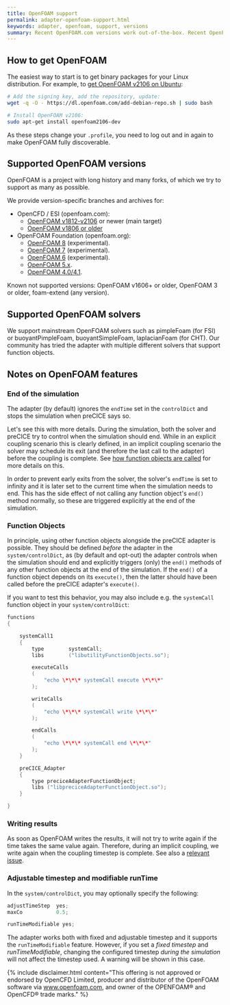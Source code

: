 ```yaml
---
title: OpenFOAM support
permalink: adapter-openfoam-support.html
keywords: adapter, openfoam, support, versions
summary: Recent OpenFOAM.com versions work out-of-the-box. Recent OpenFOAM.org versions are also supported, but you will need a version-specific branch.
---
```


## How to get OpenFOAM

The easiest way to start is to get binary packages for your Linux distribution. For example, to [get OpenFOAM v2106 on Ubuntu](https://develop.openfoam.com/Development/openfoam/-/wikis/precompiled/debian#precompiled-packages-debianubuntu):

```bash
# Add the signing key, add the repository, update:
wget -q -O - https://dl.openfoam.com/add-debian-repo.sh | sudo bash

# Install OpenFOAM v2106:
sudo apt-get install openfoam2106-dev
```

As these steps change your `.profile`, you need to log out and in again to make OpenFOAM fully discoverable.

## Supported OpenFOAM versions

OpenFOAM is a project with long history and many forks, of which we try to support as many as possible.

We provide version-specific branches and archives for:

- OpenCFD / ESI (openfoam.com):
  - [OpenFOAM v1812-v2106](https://github.com/precice/openfoam-adapter) or newer (main target)
  - [OpenFOAM v1806 or older](https://github.com/precice/openfoam-adapter/tree/OpenFOAMv1806)
- OpenFOAM Foundation (openfoam.org):
  - [OpenFOAM 8](https://github.com/precice/openfoam-adapter/pull/130) (experimental).
  - [OpenFOAM 7](https://github.com/precice/openfoam-adapter/tree/OpenFOAM7) (experimental).
  - [OpenFOAM 6](https://github.com/precice/openfoam-adapter/tree/OpenFOAM6) (experimental).
  - [OpenFOAM 5.x](https://github.com/precice/openfoam-adapter/tree/OpenFOAM5).
  - [OpenFOAM 4.0/4.1](https://github.com/precice/openfoam-adapter/tree/OpenFOAM4).

Known not supported versions: OpenFOAM v1606+ or older, OpenFOAM 3 or older, foam-extend (any version).

## Supported OpenFOAM solvers

We support mainstream OpenFOAM solvers such as pimpleFoam (for FSI) or buoyantPimpleFoam, buoyantSimpleFoam, laplacianFoam (for CHT). Our community has tried the adapter with multiple different solvers that support function objects.

## Notes on OpenFOAM features

### End of the simulation

The adapter (by default) ignores the `endTime` set in the `controlDict` and stops the simulation when preCICE says so.

Let's see this with more details. During the simulation, both the solver and preCICE try to control when the simulation should end.
While in an explicit coupling scenario this is clearly defined,
in an implicit coupling scenario the solver may schedule its exit
(and therefore the last call to the adapter) before the coupling is complete.
See [how function objects are called](https://www.openfoam.com/documentation/guides/latest/api/Time_8C_source.html#l00890)
for more details on this.

In order to prevent early exits from the solver, the solver's `endTime`
is set to infinity and it is later set to the current time when
the simulation needs to end. This has the side effect of not calling
any function object's `end()` method normally, so these are triggered
explicitly at the end of the simulation.

### Function Objects

In principle, using other function objects alongside the preCICE adapter
is possible. They should be defined *before* the adapter in the
`system/controlDict`, as (by default and opt-out) the adapter controls when the
simulation should end and explicitly triggers (only) the `end()` methods
of any other function objects at the end of the simulation.
If the `end()` of a function object depends on its `execute()`, then
the latter should have been called before the preCICE adapter's `execute()`.

If you want to test this behavior, you may
also include e.g. the `systemCall` function
object in your `system/controlDict`:

```c++
functions
{

    systemCall1
    {
        type        systemCall;
        libs        ("libutilityFunctionObjects.so");

        executeCalls
        (
            "echo \*\*\* systemCall execute \*\*\*"
        );

        writeCalls
        (
            "echo \*\*\* systemCall write \*\*\*"
        );

        endCalls
        (
            "echo \*\*\* systemCall end \*\*\*"
        );
    }

    preCICE_Adapter
    {
        type preciceAdapterFunctionObject;
        libs ("libpreciceAdapterFunctionObject.so");
    }

}
```

### Writing results

As soon as OpenFOAM writes the results, it will not try to write again
if the time takes the same value again. Therefore, during an implicit
coupling, we write again when the coupling timestep is complete.
See also a [relevant issue](https://github.com/precice/openfoam-adapter/issues/34).

### Adjustable timestep and modifiable runTime

In the `system/controlDict`, you may optionally specify the
following:

```c++
adjustTimeStep  yes;
maxCo           0.5;

runTimeModifiable yes;
```

The adapter works both with fixed and adjustable timestep
and it supports the `runTimeModifiable` feature.
However, if you set a *fixed timestep* and *runTimeModifiable*,
changing the configured timestep *during the simulation* will
not affect the timestep used. A warning will be shown in this case.

{% include disclaimer.html content="This offering is not approved or endorsed by OpenCFD Limited, producer and distributor of the OpenFOAM software via www.openfoam.com, and owner of the OPENFOAM®  and OpenCFD®  trade marks." %}
